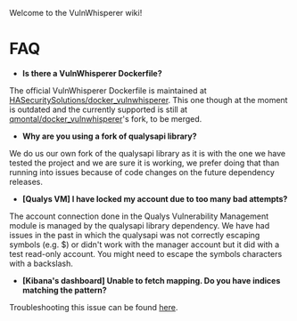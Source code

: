 Welcome to the VulnWhisperer wiki!


# FAQ

* **Is there a VulnWhisperer Dockerfile?**

The official VulnWhisperer Dockerfile is maintained at [HASecuritySolutions/docker_vulnwhisperer](https://github.com/HASecuritySolutions/docker_vulnwhisperer). This one though at the moment is outdated and the currently supported is still at [qmontal/docker_vulnwhisperer](https://github.com/qmontal/docker_vulnwhisperer)'s fork, to be merged.
* **Why are you using a fork of qualysapi library?**

We do us our own fork of the qualysapi library as it is with the one we have tested the project and we are sure it is working, we prefer doing that than running into issues because of code changes on the future dependency releases.
* **[Qualys VM] I have locked my account due to too many bad attempts?**

The account connection done in the Qualys Vulnerability Management module is managed by the qualysapi library dependency. We have had issues in the past in which the qualysapi was not correctly escaping symbols (e.g. $) or didn't work with the manager account but it did with a test read-only account. You might need to escape the symbols characters with a backslash.
* **[Kibana's dashboard] Unable to fetch mapping. Do you have indices matching the pattern?**

Troubleshooting this issue can be found [here](https://github.com/austin-taylor/VulnWhisperer/issues/83#issuecomment-406283999).
